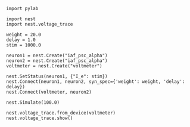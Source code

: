 

    
    
    import pylab
    
    import nest
    import nest.voltage_trace
    
    weight = 20.0
    delay = 1.0
    stim = 1000.0
    
    neuron1 = nest.Create("iaf_psc_alpha")
    neuron2 = nest.Create("iaf_psc_alpha")
    voltmeter = nest.Create("voltmeter")
    
    nest.SetStatus(neuron1, {"I_e": stim})
    nest.Connect(neuron1, neuron2, syn_spec={'weight': weight, 'delay': delay})
    nest.Connect(voltmeter, neuron2)
    
    nest.Simulate(100.0)
    
    nest.voltage_trace.from_device(voltmeter)
    nest.voltage_trace.show()
    
    




